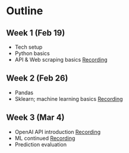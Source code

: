 # Outline
## Week 1 (Feb 19)
- Tech setup
- Python basics
- API & Web scraping basics [Recording](https://hkust.zoom.us/rec/share/vDPVCSscq4rgJpGpRmM7QigAnNC9UUeM8GLjpKW6yUiq_he_eiXXHnC804EvAhJ7.aq0gJJICgRuN9n8g?startTime=1709531942000)

## Week 2 (Feb 26)
- Pandas 
- Sklearn; machine learning basics [Recording](https://hkust.zoom.us/rec/share/vDPVCSscq4rgJpGpRmM7QigAnNC9UUeM8GLjpKW6yUiq_he_eiXXHnC804EvAhJ7.aq0gJJICgRuN9n8g?startTime=1709533281000)

## Week 3 (Mar 4)
- OpenAI API introduction [Recording](https://hkust.zoom.us/rec/share/w9B8tQndFrMA00vKoc1iH7-MadxGVfXMPR4GzgcMU7K60zrbU0-QcnlIvtXrQrr1.kX7WrKRiEypvscKr?startTime=1709546499000)
- ML continued [Recording](https://hkust.zoom.us/rec/share/zEzRmTU3F5zasFXmqDAXDJNjsVsc805Ea8bvebn7MHbyWouFHep1_P4Bbds8WfNO.G1hlpO7BgwfGWNdP?startTime=1709535358000)
- Prediction evaluation

